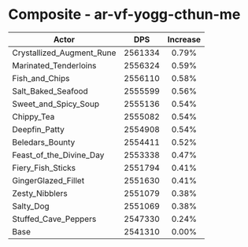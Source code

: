 # Composite - ar-vf-yogg-cthun-me
| Actor | DPS | Increase |
|---|:---:|:---:|
|Crystallized_Augment_Rune|2561334|0.79%|
|Marinated_Tenderloins|2556324|0.59%|
|Fish_and_Chips|2556110|0.58%|
|Salt_Baked_Seafood|2555599|0.56%|
|Sweet_and_Spicy_Soup|2555136|0.54%|
|Chippy_Tea|2555082|0.54%|
|Deepfin_Patty|2554908|0.54%|
|Beledars_Bounty|2554411|0.52%|
|Feast_of_the_Divine_Day|2553338|0.47%|
|Fiery_Fish_Sticks|2551794|0.41%|
|GingerGlazed_Fillet|2551630|0.41%|
|Zesty_Nibblers|2551079|0.38%|
|Salty_Dog|2551069|0.38%|
|Stuffed_Cave_Peppers|2547330|0.24%|
|Base|2541310|0.00%|
